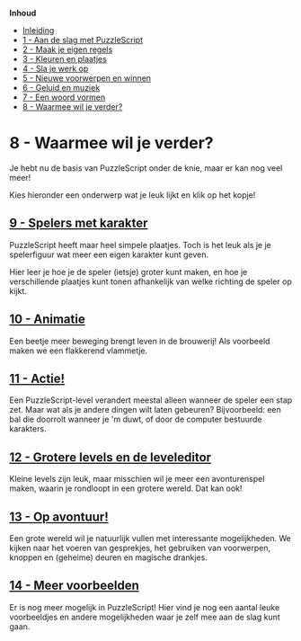 **Inhoud**

- [Inleiding](index.md)
- [1 - Aan de slag met PuzzleScript](1-aan-de-slag-met-puzzlescript.md)
- [2 - Maak je eigen regels](2-maak-je-eigen-regels.md)
- [3 - Kleuren en plaatjes](3-kleuren-en-plaatjes.md)
- [4 - Sla je werk op](4-sla-je-werk-op.md)
- [5 - Nieuwe voorwerpen en winnen](5-nieuwe-voorwerpen-en-winnen.md)
- [6 - Geluid en muziek](6-geluid.md)
- [7 - Een woord vormen](7-een-woord-vormen.md)
- [8 - Waarmee wil je verder?](8-waarmee-verder.md)

# 8 - Waarmee wil je verder?

Je hebt nu de basis van PuzzleScript onder de knie, maar er kan nog veel meer!

Kies hieronder een onderwerp wat je leuk lijkt en klik op het kopje!

## [9 - Spelers met karakter](9-spelers-met-karakter.md)

PuzzleScript heeft maar heel simpele plaatjes. Toch is het leuk als je je spelerfiguur wat meer een eigen karakter kunt geven.

Hier leer je hoe je de speler (ietsje) groter kunt maken, en hoe je verschillende plaatjes kunt tonen afhankelijk van welke richting de speler op kijkt.

## [10 - Animatie](10-animatie.md)

Een beetje meer beweging brengt leven in de brouwerij! Als voorbeeld maken we een flakkerend vlammetje.

## [11 - Actie!](11-actie.md)

Een PuzzleScript-level verandert meestal alleen wanneer de speler een stap zet. Maar wat als je andere dingen wilt laten gebeuren? Bijvoorbeeld: een bal die doorrolt wanneer je 'm duwt, of door de computer bestuurde karakters.

## [12 - Grotere levels en de leveleditor](12-grote-levels-editor.md)

Kleine levels zijn leuk, maar misschien wil je meer een avonturenspel maken, waarin je rondloopt in een grotere wereld. Dat kan ook!

## [13 - Op avontuur!](13-op-avontuur.md)

Een grote wereld wil je natuurlijk vullen met interessante mogelijkheden. We kijken naar het voeren van gesprekjes, het gebruiken van voorwerpen, knoppen en (geheime) deuren en magische drankjes.

## [14 - Meer voorbeelden](14-meer-voorbeelden.md)

Er is nog meer mogelijk in PuzzleScript! Hier vind je nog een aantal leuke voorbeeldjes en andere mogelijkheden waar je zelf mee aan de slag kunt gaan.

<!---

## [14 - Moeilijk: explosies](14-explosies.md)

Het is in PuzzleScript niet zo makkelijk om regels te maken die effect hebben op alle vakjes rondom een element, maar het kan wel.

## [15 - Moeilijk: grotere elementen](15-grotere-elementen.md)

Een schuifpuzzel maken met grote elementen die uit een aantal vakjes bestaan? Dat is niet zo eenvoudig, maar met deze trucs lukt het.

## [16 - Moeilijk: interdimensionele poorten](15-portals.md)

Misschien ken je het spel Portal, waarbij je twee "poorten" kunt maken die direct met elkaar in verbinding staan. Kan dit in PuzzleScript? Het is lastig, maar we kunnen een heel eind komen!

## [17 - Nog meer!?](17-nog-meer.md)

Nog een aantal voorbeeldjes en links naar andere interessante PuzzleScript pagina's.



Schietspel:

https://www.puzzlescript.net/editor.html?hack=b1f354e08755ffd84dbcb9edf251b526

-->